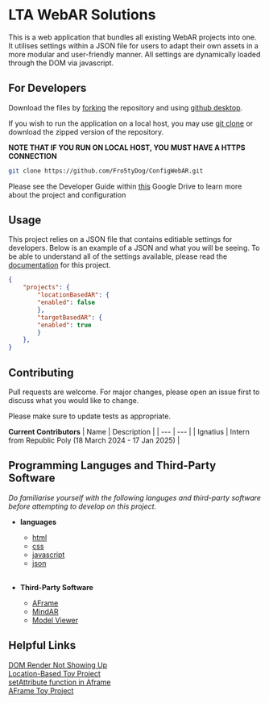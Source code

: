 # LTA WebAR Solutions

This is a web application that bundles all existing WebAR projects into one. It utilises settings within a JSON file for users to adapt their own assets in a more modular and user-friendly manner. All settings are dynamically loaded through the DOM via javascript.

## For Developers

Download the files by [forking](https://docs.github.com/en/pull-requests/collaborating-with-pull-requests/working-with-forks/fork-a-repo) the repository and using [github desktop](https://github.com/apps/desktop). 

If you wish to run the application on a local host, you may use [git clone](https://github.com/git-guides/git-clone) or download the zipped version of the repository. 

**NOTE THAT IF YOU RUN ON LOCAL HOST, YOU MUST HAVE A HTTPS CONNECTION**

```bash
git clone https://github.com/Fro5tyDog/ConfigWebAR.git
```
Please see the Developer Guide within [this](https://drive.google.com/drive/folders/13GVOiY32c2uWppKJ5ZMXRSwxtGfOGYEx?usp=sharing) Google Drive to learn more about the project and configuration

## Usage

This project relies on a JSON file that contains editiable settings for developers. Below is an example of a JSON and what you will be seeing. To be able to understand all of the settings available, please read the [documentation](https://docs.google.com/document/d/1I3kQmtMRPS6pkKXD5JElM7wuc5F27URZ/edit?usp=sharing&ouid=101033659162590948863&rtpof=true&sd=true) for this project.

```json
{
    "projects": {
        "locationBasedAR": {
        "enabled": false
        },
        "targetBasedAR": {
        "enabled": true
        }
    },
}
```

## Contributing

Pull requests are welcome. For major changes, please open an issue first
to discuss what you would like to change.

Please make sure to update tests as appropriate.

**Current Contributors**
| Name | Description |
| --- | --- |
| Ignatius | Intern from Republic Poly (18 March 2024 - 17 Jan 2025) |


## Programming Languges and Third-Party Software

_Do familiarise yourself with the following languges and third-party software before attempting to develop on this project._

- **languages**
  - [html](https://www.w3schools.com/html/)
  - [css](https://www.w3schools.com/css/)
  - [javascript](https://www.w3schools.com/js/)
  - [json](https://www.w3schools.com/js/js_json_intro.asp)<br><br>

- **Third-Party Software**
  - [AFrame](https://aframe.io/docs/1.6.0/introduction/)
  - [MindAR](https://hiukim.github.io/mind-ar-js-doc/)
  - [Model Viewer](https://modelviewer.dev/)

## Helpful Links

[DOM Render Not Showing Up](https://stackoverflow.com/questions/44351745/why-dom-didnt-update-by-setattribute-when-using-aframe-v0-5-0)<br>
[Location-Based Toy Project](https://medium.com/chialab-open-source/build-your-location-based-augmented-reality-web-app-c2442e716564)<br>
[setAttribute function in Aframe](https://aframe.io/docs/0.9.0/introduction/javascript-events-dom-apis.html#adding-a-component-with-setattribute)<br>
[AFrame Toy Project](https://aframe.io/docs/1.6.0/guides/building-a-basic-scene.html)
